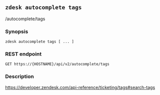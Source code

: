 ## `zdesk autocomplete tags`

/autocomplete/tags

### Synopsis

    zdesk autocomplete tags [ ... ]

### REST endpoint

    GET https://{HOSTNAME}/api/v2/autocomplete/tags

### Description

https://developer.zendesk.com/api-reference/ticketing/tags#search-tags

